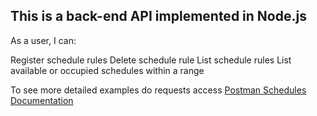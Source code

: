 
## This is a back-end API implemented in Node.js

As a user, I can:

Register schedule rules
Delete schedule rule
List schedule rules
List available or occupied schedules within a range


To see more detailed examples do requests access [Postman Schedules Documentation](https://documenter.getpostman.com/view/13107448/TVRrVQaC)
